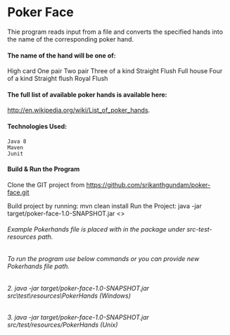 # Poker Face
Thie program reads input from a file and converts the specified hands into the name of the corresponding poker hand.

#### The name of the hand will be one of:
High card
One pair
Two pair
Three of a kind
Straight
Flush
Full house
Four of a kind
Straight flush
Royal Flush

#### The full list of available poker hands is available here:
 http://en.wikipedia.org/wiki/List_of_poker_hands.

#### Technologies Used:
    Java 8
    Maven
    Junit

#### Build & Run the Program
  Clone the GIT project from https://github.com/srikanthgundam/poker-face.git

  Build project by running: mvn clean install
  Run the Project: java -jar target/poker-face-1.0-SNAPSHOT.jar <<FilePath>>
 
######  Example Pokerhands file is placed with in the package under src-test-resources path.
######  To run the program use below commands or you can provide new Pokerhands file path.
######  2. java -jar target/poker-face-1.0-SNAPSHOT.jar src\test\resources\PokerHands (Windows)
######  3. java -jar target/poker-face-1.0-SNAPSHOT.jar src/test/resources/PokerHands (Unix)
